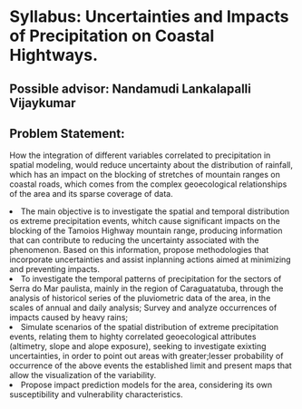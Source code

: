 # **Syllabus:** Uncertainties and Impacts of Precipitation on Coastal Hightways.

## **Possible advisor:** Nandamudi Lankalapalli Vijaykumar

## **Problem Statement:** 
  
  How the integration of different variables correlated to precipitation in spatial modeling, would reduce uncertainty about the distribution of rainfall, which has an impact on the blocking of stretches of mountain ranges on coastal roads, which comes from the complex geoecological relationships of the area and its sparse coverage of data.
   
   <li>The main objective is to investigate the spatial and temporal distribution os extreme precipitation events, whitch cause significant impacts on the blocking of the Tamoios Highway mountain range, producing information that can contribute to reducing the uncertainty associated with the phenomenon. Based on this information, propose methodologies that incorporate uncertainties and assist inplanning actions aimed at minimizing and preventing impacts.</li>
   
   <li>To investigate the temporal patterns of precipitation for the sectors of Serra do Mar paulista, mainly in the region of Caraguatatuba, through the analysis of historicol series of the pluviometric data of the area, in the scales of annual and daily analysis; Survey and analyze occurrences of impacts caused by heavy rains;</li>
   
   <li>Simulate scenarios of the spatial distribution of extreme precipitation events, relating them to highty correlated geoecological attributes (altimetry, slope and alope exposure), seeking to investigate exixting uncertainties, in order to point out areas with greater;lesser probability of occurrence of the above events the established limit and present maps that allow the visualization of the variability.</li>
   
   <li>Propose impact prediction models for the area, considering its own susceptibility and vulnerability characteristics.</li>
   
   

